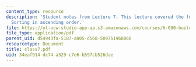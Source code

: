 ```yaml
---
content_type: resource
description: 'Student notes from Lecture 7. This lecture covered the following topic:
  Sorting in ascending order.'
file: https://ol-ocw-studio-app-qa.s3.amazonaws.com/courses/6-090-building-programming-experience-a-lead-in-to-6-001-january-iap-2005/34eaf914dc74a329c7e6b597cb526dae_class7.pdf
file_type: application/pdf
parent_uid: d54943fa-5187-a805-d568-509751968066
resourcetype: Document
title: class7.pdf
uid: 34eaf914-dc74-a329-c7e6-b597cb526dae
---
```


